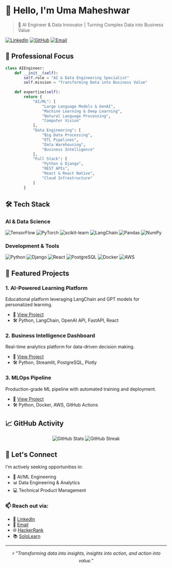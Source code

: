 # 👋 Hello, I'm Uma Maheshwar

> 🚀 AI Engineer & Data Innovator | Turning Complex Data into Business Value

[![LinkedIn](https://img.shields.io/badge/LinkedIn-Connect-0077B5?style=for-the-badge&logo=linkedin)](https://www.linkedin.com/in/mahesh/)
[![GitHub](https://img.shields.io/badge/GitHub-Follow-100000?style=for-the-badge&logo=github)](https://github.com/umamaheshwar-g/)
[![Email](https://img.shields.io/badge/Email-Hire_Me-D14836?style=for-the-badge&logo=gmail&logoColor=white)](mailto:mahesh.insti@gmail.com)

## 🎯 Professional Focus

```python
class AIEngineer:
    def __init__(self):
        self.role = "AI & Data Engineering Specialist"
        self.mission = "Transforming Data into Business Value"
        
    def expertise(self):
        return {
            "AI/ML": [
                "Large Language Models & GenAI",
                "Machine Learning & Deep Learning",
                "Natural Language Processing",
                "Computer Vision"
            ],
            "Data Engineering": [
                "Big Data Processing",
                "ETL Pipelines",
                "Data Warehousing",
                "Business Intelligence"
            ],
            "Full Stack": [
                "Python & Django",
                "REST APIs",
                "React & React Native",
                "Cloud Infrastructure"
            ]
        }
```

## 🛠️ Tech Stack

### AI & Data Science
![TensorFlow](https://img.shields.io/badge/TensorFlow-FF6F00?style=flat-square&logo=tensorflow&logoColor=white)
![PyTorch](https://img.shields.io/badge/PyTorch-EE4C2C?style=flat-square&logo=pytorch&logoColor=white)
![scikit-learn](https://img.shields.io/badge/scikit--learn-F7931E?style=flat-square&logo=scikit-learn&logoColor=white)
![LangChain](https://img.shields.io/badge/🦜_LangChain-AI-blue?style=flat-square)
![Pandas](https://img.shields.io/badge/Pandas-150458?style=flat-square&logo=pandas&logoColor=white)
![NumPy](https://img.shields.io/badge/NumPy-013243?style=flat-square&logo=numpy&logoColor=white)

### Development & Tools
![Python](https://img.shields.io/badge/Python-3776AB?style=flat-square&logo=python&logoColor=white)
![Django](https://img.shields.io/badge/Django-092E20?style=flat-square&logo=django&logoColor=white)
![React](https://img.shields.io/badge/React-20232A?style=flat-square&logo=react&logoColor=61DAFB)
![PostgreSQL](https://img.shields.io/badge/PostgreSQL-316192?style=flat-square&logo=postgresql&logoColor=white)
![Docker](https://img.shields.io/badge/Docker-2496ED?style=flat-square&logo=docker&logoColor=white)
![AWS](https://img.shields.io/badge/AWS-232F3E?style=flat-square&logo=amazon-aws&logoColor=white)

## 🚀 Featured Projects

### 1. AI-Powered Learning Platform
Educational platform leveraging LangChain and GPT models for personalized learning.
- 🔗 [View Project](https://github.com/umamaheshwar-g/learning-platform)
- 🛠️ Python, LangChain, OpenAI API, FastAPI, React

### 2. Business Intelligence Dashboard
Real-time analytics platform for data-driven decision making.
- 🔗 [View Project](https://github.com/umamaheshwar-g/bi-dashboard)
- 🛠️ Python, Streamlit, PostgreSQL, Plotly

### 3. MLOps Pipeline
Production-grade ML pipeline with automated training and deployment.
- 🔗 [View Project](https://github.com/umamaheshwar-g/mlops-pipeline)
- 🛠️ Python, Docker, AWS, GitHub Actions

## 📈 GitHub Activity

<p align="center">
  <img src="https://github-readme-stats.vercel.app/api?username=umamaheshwar-g&show_icons=true&theme=tokyonight" alt="GitHub Stats" />
  <img src="https://github-readme-streak-stats.herokuapp.com/?user=umamaheshwar-g&theme=tokyonight" alt="GitHub Streak" />
</p>

## 🤝 Let's Connect

I'm actively seeking opportunities in:
- 🤖 AI/ML Engineering
- 📊 Data Engineering & Analytics
- 💻 Technical Product Management

### 📫 Reach out via:
- 💼 [LinkedIn](https://www.linkedin.com/in/mahesh1920/)
- 📧 [Email](mailto:mahesh.insti@gmail.com)
- 🌐 [HackerRank](https://www.hackerrank.com/ug205)
- 📚 [SoloLearn](https://www.sololearn.com/profile/1130470)

---

<p align="center">
  <i>⚡ "Transforming data into insights, insights into action, and action into value."</i>
</p>
